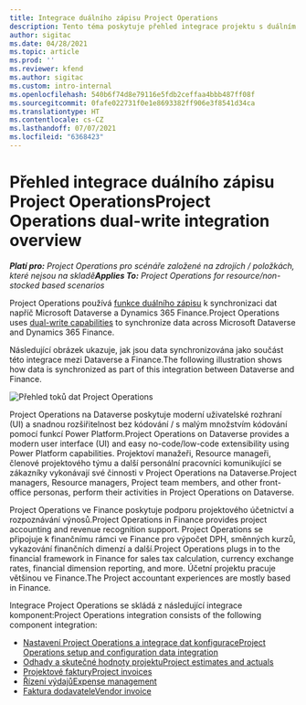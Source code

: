 ```yaml
---
title: Integrace duálního zápisu Project Operations
description: Tento téma poskytuje přehled integrace projektu s duálním zápisem Project Operations.
author: sigitac
ms.date: 04/28/2021
ms.topic: article
ms.prod: ''
ms.reviewer: kfend
ms.author: sigitac
ms.custom: intro-internal
ms.openlocfilehash: 540b6f74d8e79116e5fdb2ceffaa4bbb487ff08f
ms.sourcegitcommit: 0fafe022731f0e1e8693382ff906e3f8541d34ca
ms.translationtype: HT
ms.contentlocale: cs-CZ
ms.lasthandoff: 07/07/2021
ms.locfileid: "6368423"
---
```

# <a name="project-operations-dual-write-integration-overview"></a><span data-ttu-id="6afce-103">Přehled integrace duálního zápisu Project Operations</span><span class="sxs-lookup"><span data-stu-id="6afce-103">Project Operations dual-write integration overview</span></span>

<span data-ttu-id="6afce-104">_**Platí pro:** Project Operations pro scénáře založené na zdrojích / položkách, které nejsou na skladě_</span><span class="sxs-lookup"><span data-stu-id="6afce-104">_**Applies To:** Project Operations for resource/non-stocked based scenarios_</span></span>

<span data-ttu-id="6afce-105">Project Operations používá [funkce duálního zápisu](/dynamics365/fin-ops-core/dev-itpro/data-entities/dual-write/dual-write-home-page) k synchronizaci dat napříč Microsoft Dataverse a Dynamics 365 Finance.</span><span class="sxs-lookup"><span data-stu-id="6afce-105">Project Operations uses [dual-write capabilities](/dynamics365/fin-ops-core/dev-itpro/data-entities/dual-write/dual-write-home-page) to synchronize data across Microsoft Dataverse and Dynamics 365 Finance.</span></span>

<span data-ttu-id="6afce-106">Následující obrázek ukazuje, jak jsou data synchronizována jako součást této integrace mezi Dataverse a Finance.</span><span class="sxs-lookup"><span data-stu-id="6afce-106">The following illustration shows how data is synchronized as part of this integration between Dataverse and Finance.</span></span>

![Přehled toků dat Project Operations](./media/ProjectOperationsFlows.jpg)

<span data-ttu-id="6afce-108">Project Operations na Dataverse poskytuje moderní uživatelské rozhraní (UI) a snadnou rozšiřitelnost bez kódování / s malým množstvím kódování pomocí funkcí Power Platform.</span><span class="sxs-lookup"><span data-stu-id="6afce-108">Project Operations on Dataverse provides a modern user interface (UI) and easy no-code/low-code extensibility using Power Platform capabilities.</span></span> <span data-ttu-id="6afce-109">Projektoví manažeři, Resource manageři, členové projektového týmu a další personální pracovníci komunikující se zákazníky vykonávají své činnosti v Project Operations na Dataverse.</span><span class="sxs-lookup"><span data-stu-id="6afce-109">Project managers, Resource managers, Project team members, and other front-office personas, perform their activities in Project Operations on Dataverse.</span></span>

<span data-ttu-id="6afce-110">Project Operations ve Finance poskytuje podporu projektového účetnictví a rozpoznávání výnosů.</span><span class="sxs-lookup"><span data-stu-id="6afce-110">Project Operations in Finance provides project accounting and revenue recognition support.</span></span> <span data-ttu-id="6afce-111">Project Operations se připojuje k finančnímu rámci ve Finance pro výpočet DPH, směnných kurzů, vykazování finančních dimenzí a další.</span><span class="sxs-lookup"><span data-stu-id="6afce-111">Project Operations plugs in to the financial framework in Finance for sales tax calculation, currency exchange rates, financial dimension reporting, and more.</span></span> <span data-ttu-id="6afce-112">Účetní projektu pracuje většinou ve Finance.</span><span class="sxs-lookup"><span data-stu-id="6afce-112">The Project accountant experiences are mostly based in Finance.</span></span>

<span data-ttu-id="6afce-113">Integrace Project Operations se skládá z následující integrace komponent:</span><span class="sxs-lookup"><span data-stu-id="6afce-113">Project Operations integration consists of the following component integration:</span></span>


- [<span data-ttu-id="6afce-114">Nastavení Project Operations a integrace dat konfigurace</span><span class="sxs-lookup"><span data-stu-id="6afce-114">Project Operations setup and configuration data integration</span></span>](resource-dual-write-setup-integration.md) 
- [<span data-ttu-id="6afce-115">Odhady a skutečné hodnoty projektu</span><span class="sxs-lookup"><span data-stu-id="6afce-115">Project estimates and actuals</span></span>](resource-dual-write-estimates-actuals.md)
- [<span data-ttu-id="6afce-116">Projektové faktury</span><span class="sxs-lookup"><span data-stu-id="6afce-116">Project invoices</span></span>](resource-dual-write-project-invoice.md)
- [<span data-ttu-id="6afce-117">Řízení výdajů</span><span class="sxs-lookup"><span data-stu-id="6afce-117">Expense management</span></span>](resource-dual-write-expense.md)
- [<span data-ttu-id="6afce-118">Faktura dodavatele</span><span class="sxs-lookup"><span data-stu-id="6afce-118">Vendor invoice</span></span>](resource-dual-write-vendor-invoice.md)
